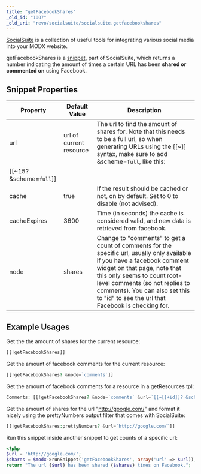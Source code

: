 ```yaml
---
title: "getFacebookShares"
_old_id: "1007"
_old_uri: "revo/socialsuite/socialsuite.getfacebookshares"
---
```


[SocialSuite](/extras/socialsuite "SocialSuite") is a collection of useful tools for integrating various social media into your MODX website.

getFacebookShares is a [snippet](developing-in-modx/basic-development/snippets "Snippets"), part of SocialSuite, which returns a number indicating the amount of times a certain URL has been **shared or commented on** using Facebook.

## Snippet Properties

| Property                    | Default Value           | Description                                                                                                                                                                                                                                                                                                       |
| --------------------------- | ----------------------- | ----------------------------------------------------------------------------------------------------------------------------------------------------------------------------------------------------------------------------------------------------------------------------------------------------------------- |
| url                         | url of current resource | The url to find the amount of shares for. Note that this needs to be a full url, so when generating URLs using the \[\[~\]\] syntax, make sure to add &scheme=`full`, like this:                                                                                                                                  |
| \[\[~15? &scheme=`full`\]\] |
| cache                       | true                    | If the result should be cached or not, on by default. Set to 0 to disable (not advised).                                                                                                                                                                                                                          |
| cacheExpires                | 3600                    | Time (in seconds) the cache is considered valid, and new data is retrieved from facebook.                                                                                                                                                                                                                         |
| node                        | shares                  | Change to "comments" to get a count of comments for the specific url, usually only available if you have a facebook comment widget on that page, note that this only seems to count root-level comments (so not replies to comments). You can also set this to "id" to see the url that Facebook is checking for. |

## Example Usages

Get the the amount of shares for the current resource:

``` php 
[[!getFacebookShares]]
```

Get the amount of facebook comments for the current resource:

``` php 
[[!getFacebookShares? &node=`comments`]]
```

Get the amount of facebook comments for a resource in a getResources tpl:

``` php 
Comments: [[!getFacebookShares? &node=`comments` &url=`[[~[[+id]]? &scheme=`full`]]`]]
```

Get the amount of shares for the url "http://google.com/" and format it nicely using the prettyNumbers output filter that comes with SocialSuite:

``` php 
[[!getFacebookShares:prettyNumbers? &url=`http://google.com/`]]
```

Run this snippet inside another snippet to get counts of a specific url:

``` php 
<?php
$url = 'http://google.com/';
$shares = $modx->runSnippet('getFacebookShares', array('url' => $url));
return "The url {$url} has been shared {$shares} times on Facebook.";
```